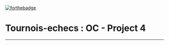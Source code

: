 [![forthebadge](https://forthebadge.com/images/badges/made-with-python.svg)](https://forthebadge.com)
# Tournois-echecs : OC - Project 4
---
